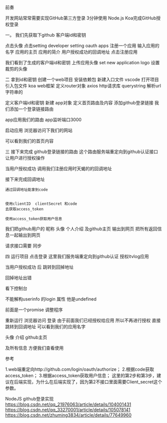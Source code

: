 前奏

开发网站常常需要实现GitHub第三方登录
3分钟使用 Node.js Koa完成GitHub授权登录


一。
我们先获取下github 客户端id和密钥

点击头像
点击setting
developer setting
oauth apps
注册一个应用
输入应用的名字
应用的主页
应用的简介
用户授权成功的回调地址
点击注册应用

我们看到了生成的客户端id和密钥
上传应用头像
set new application logo 设置裁剪的头像

二
拿到id和密钥  创建一个web项目
安装依赖包 
新建入口文件
vscode 打开项目
引入包文件
koa web框架
定义router对象
axios http请求库
querystring 解析url字符串的

定义客户端id和密钥
新建 app对象
定义首页路由及内容
添加github登录链接
我们添加一个登录链接路由

app应用我们的路由
app监听端口3000

启动应用
浏览器访问下我们的网站

可以看到我们的首页内容


三
接下来完成
github登录链接的路由
这个路由服务端重定向到github认证接口 让用户进行授权操作

当用户授权成功 调用我们注册应用时天蝎的的回调地址

接下来完成回调地址

    通过回调地址能拿到code
    

    使用clientID  clientSecret 和code
    去获取access_token

    使用access_token获取用户信息


我们把github用户的
昵称 头像 个人介绍  及github主页 输出到网页
把所有返回信息一起输出到网页

请求接口需要 同步

四
运行项目
点击登录
这里我们服务端重定向到github认证
授权itvlog应用

当用户授权成功 后
跳转到回掉地址

回掉地址出错

看下控制台


不能解构userinfo 的login 属性 他是undefined

前面是一个promise 调整程序

重新运行
 浏览器访问
 登录
 由于前面我们已经授权给应用
 所以不再进行授权 直接跳转到回调地址
 可以看到我们的应用名字

 头像
 介绍
 github主页

 及所有信息 方便我们查看使用














参考


1.web端重定向http://github.com/login/oauth/authorize； 
2.根据code获取access_token； 
3.根据access_token获取用户信息； 
这里的第2步和第3步，建议在后端实现，为什么在后端实现了，因为第2不接口里面需要Client_secret这个参数。



NodeJS github登录实现
https://blog.csdn.net/qq_21976063/article/details/104001431
https://blog.csdn.net/qq_33270001/article/details/105078141
https://blog.csdn.net/zhuming3834/article/details/77649960